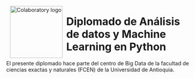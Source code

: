 <p><img alt="Colaboratory logo" height="140px" src="https://upload.wikimedia.org/wikipedia/commons/archive/f/fb/20161010213812%21Escudo-UdeA.svg" align="left" hspace="10px" vspace="0px"></p>

<h1> Diplomado de Análisis de datos y Machine Learning en Python</h1>


El presente diplomado hace parte del centro de Big Data de la facultad de ciencias exactas y naturales (FCEN) de la Universidad de Antioquia.

